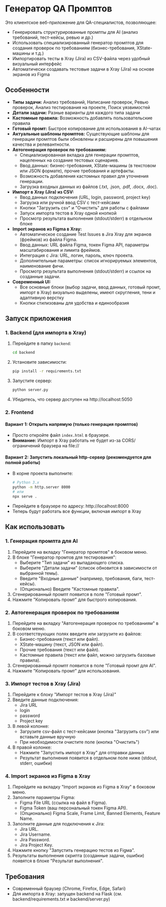 # Генератор QA Промптов

Это клиентское веб-приложение для QA-специалистов, позволяющее:
- Генерировать структурированные промпты для AI (анализ требований, тест-кейсы, ревью и др.)
- Использовать специализированный генератор промптов для создания проверок по требованиям (бизнес-требования, XState-машины и т.д.)
- Импортировать тесты в Xray (Jira) из CSV-файла через удобный визуальный интерфейс
- Автоматически создавать тестовые задачи в Xray (Jira) на основе экранов из Figma

## Особенности

- **Типы задачи:** Анализ требований, Написание проверок, Ревью проверок, Анализ тестирования на проекте, Поиск уязвимостей
- **Детали задачи:** Разные варианты для каждого типа задачи
- **Кастомные правила:** Возможность добавлять пользовательские правила
- **Готовый промт:** Быстрое копирование для использования в AI-чатах
- **Актуальные шаблоны промптов:** Существующие шаблоны для генерации промптов были обновлены и расширены для повышения качества и релевантности.
- **Автогенерация проверок по требованиям:**
  - Специализированная вкладка для генерации промптов, нацеленных на создание тестовых сценариев.
  - Ввод данных: бизнес-требования, XState-машины (в текстовом или JSON формате), прочие требования и артефакты.
  - Возможность добавления кастомных правил для уточнения генерации.
  - Загрузка входных данных из файлов (.txt, .json, .pdf, .docx, .doc).
- **Импорт в Xray (Jira) из CSV:**
  - Ввод данных подключения (URL, login, password, project key)
  - Загрузка или ручной ввод CSV с тест-кейсами
  - Кнопки "Загрузить csv" и "Очистить" для работы с файлами
  - Запуск импорта тестов в Xray одной кнопкой
  - Просмотр результата выполнения (stdout/stderr) в отдельном блоке
- **Import экранов из Figma в Xray:**
  - Автоматическое создание Test Issues в Jira Xray для экранов (фреймов) из файла Figma.
  - Ввод данных: URL файла Figma, токен Figma API, параметры масштабирования и лимита фреймов.
  - Интеграция с Jira: URL, логин, пароль, ключ проекта.
  - Дополнительные параметры: список игнорируемых элементов, наименование фичи.
  - Просмотр результата выполнения (stdout/stderr) и ссылок на созданные задачи.
- **Современный UI:**
  - Все основные блоки (выбор задачи, ввод данных, готовый промт, импорт в Xray) визуально выделены, имеют скругления, тени и адаптивную верстку
  - Кнопки стилизованы для удобства и единообразия

## Запуск приложения

### 1. Backend (для импорта в Xray)

1. Перейдите в папку `backend`:
   ```bash
   cd backend
   ```
2. Установите зависимости:
   ```bash
   pip install -r requirements.txt
   ```
3. Запустите сервер:
   ```bash
   python server.py
   ```
4. Убедитесь, что сервер доступен на http://localhost:5050

### 2. Frontend

#### Вариант 1: Открыть напрямую (только генерация промптов)
- Просто откройте файл `index.html` в браузере.
- **Внимание:** Импорт в Xray работать не будет из-за CORS/ограничений браузера на file://

#### Вариант 2: Запустить локальный http-сервер (рекомендуется для полной работы)
- В корне проекта выполните:
  ```bash
  # Python 3.x
  python -m http.server 8000
  # или
  npx serve .
  ```
- Перейдите в браузере по адресу: http://localhost:8000
- Теперь будут работать все функции, включая импорт в Xray

## Как использовать

### 1. Генерация промпта для AI
1. Перейдите на вкладку "Генератор промптов" в боковом меню.
2. В блоке "Генератор промтов для тестирования":
   - Выберите "Тип задачи" из выпадающего списка.
   - Выберите "Детали задачи" (список обновится в зависимости от выбранной темы).
   - Введите "Входные данные" (например, требования, баги, тест-кейсы).
   - (Опционально) Введите "Кастомные правила".
3. Сгенерированный промпт появится в поле "Готовый промт".
4. Нажмите "Копировать промт" для быстрого копирования.

### 2. Автогенерация проверок по требованиям
1. Перейдите на вкладку "Автогенерация проверок по требованиям" в боковом меню.
2. В соответствующих полях введите или загрузите из файлов:
   - Бизнес-требования (текст или файл).
   - XState-машину (текст, JSON или файл).
   - Прочие требования (текст или файл).
   - Кастомные правила (текст или файл, можно загрузить базовые правила).
3. Сгенерированный промпт появится в поле "Готовый промт для AI".
4. Нажмите "Копировать промт" для использования.

### 3. Импорт тестов в Xray (Jira)
1. Перейдите к блоку "Импорт тестов в Xray (Jira)"
2. Введите данные подключения:
   - Jira URL
   - login
   - password
   - Project key
3. В левой колонке:
   - Загрузите csv-файл с тест-кейсами (кнопка "Загрузить csv") или вставьте данные вручную
   - При необходимости очистите поле (кнопка "Очистить")
4. В правой колонке:
   - Нажмите "Запустить импорт в Xray" для отправки данных
   - Результат выполнения появится в отдельном поле ниже (stdout, stderr, ошибки)

### 4. Import экранов из Figma в Xray
1. Перейдите на вкладку "Import экранов из Figma в Xray" в боковом меню.
2. Заполните параметры Figma:
   - Figma File URL (ссылка на файл в Figma).
   - Figma Token (ваш персональный токен Figma API).
   - (Опционально) Figma Scale, Frame Limit, Banned Elements, Feature Name.
3. Заполните данные для подключения к Jira:
   - Jira URL.
   - Jira Username.
   - Jira Password.
   - Jira Project Key.
4. Нажмите кнопку "Запустить генерацию тестов из Figма".
5. Результаты выполнения скрипта (созданные задачи, ошибки) появятся в блоке "Результат выполнения".

## Требования
- Современный браузер (Chrome, Firefox, Edge, Safari)
- Для импорта в Xray: запущен backend на Flask (см. backend/requirements.txt и backend/server.py)

